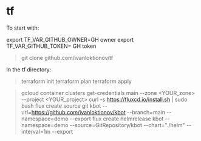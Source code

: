 # tf
To start with:

export TF_VAR_GITHUB_OWNER=GH owner
export TF_VAR_GITHUB_TOKEN= GH token

> git clone  github.com/ivanloktionov/tf

In the tf directory:

> terraform init
> terraform plan
> terraform apply 

> gcloud container clusters get-credentials main --zone <YOUR_zone> --project <YOUR_project>
> curl -s https://fluxcd.io/install.sh | sudo bash
> flux create source git kbot --url=https://github.com/ivanloktionov/kbot --branch=main --namespace=demo --export
> flux create helmrelease kbot --namespace=demo --source=GitRepository/kbot --chart="./helm" --interval=1m --export

